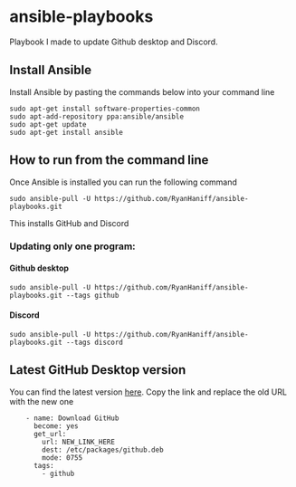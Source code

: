 # ansible-playbooks
Playbook I made to update Github desktop and Discord.

## Install Ansible 
Install Ansible by pasting the commands below into your command line
```
sudo apt-get install software-properties-common
sudo apt-add-repository ppa:ansible/ansible
sudo apt-get update
sudo apt-get install ansible
```

## How to run from the command line
Once Ansible is installed you can run the following command
```
sudo ansible-pull -U https://github.com/RyanHaniff/ansible-playbooks.git
```
This installs GitHub and Discord

### Updating only one program:
#### Github desktop
```
sudo ansible-pull -U https://github.com/RyanHaniff/ansible-playbooks.git --tags github
```
#### Discord
```
sudo ansible-pull -U https://github.com/RyanHaniff/ansible-playbooks.git --tags discord
```

## Latest GitHub Desktop version
You can find the latest version [here](https://github.com/shiftkey/desktop/releases/).
Copy the link and replace the old URL with the new one
```
    - name: Download GitHub
      become: yes
      get_url:
        url: NEW_LINK_HERE
        dest: /etc/packages/github.deb
        mode: 0755
      tags:
        - github
```
